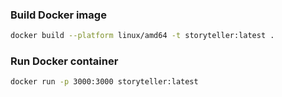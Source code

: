 ### Build Docker image 
```BASH
docker build --platform linux/amd64 -t storyteller:latest .
```

### Run Docker container 
```BASH
docker run -p 3000:3000 storyteller:latest
```